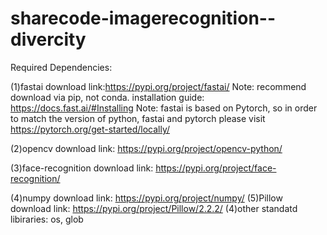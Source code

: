 # sharecode-imagerecognition--divercity

Required Dependencies:

(1)fastai
   download link:https://pypi.org/project/fastai/
   Note: recommend download via pip, not conda.
   installation guide: https://docs.fast.ai/#Installing
   Note: fastai is based on Pytorch, so in order to match the version of python, fastai and pytorch please visit https://pytorch.org/get-started/locally/
   
(2)opencv
   download link: https://pypi.org/project/opencv-python/

(3)face-recognition
   download link: https://pypi.org/project/face-recognition/
   
(4)numpy
   download link: https://pypi.org/project/numpy/
(5)Pillow
   download link: https://pypi.org/project/Pillow/2.2.2/
(4)other standatd libiraries: os, glob
